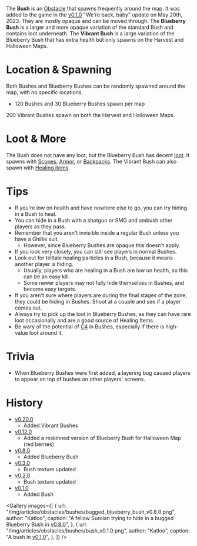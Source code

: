 The **Bush** is an [Obstacle](/obstacles) that spawns frequently around the map. It was added to the game in the [v0.1.0](https://github.com/HasangerGames/suroi/releases/tag/v0.1.0) "We're back, baby" update on May 20th, 2023. They are mostly opaque and can be moved through. The **Blueberry Bush** is a larger and more opaque variation of the standard Bush and contains loot underneath. The **Vibrant Bush** is a large variation of the Blueberry Bush that has extra health but only spawns on the Harvest and Halloween Maps.

# Location & Spawning

Both Bushes and Blueberry Bushes can be randomly spawned around the map, with no specific locations.

- 120 Bushes and 30 Blueberry Bushes spawn per map

200 Vibrant Bushes spawn on both the Harvest and Halloween Maps.

# Loot & More

The Bush does not have any loot, but the Blueberry Bush has decent [loot](/loot#blueberry_bush). It spawns with [Scopes](/loot#scopes), [Armor](equipment/armor), or [Backpacks](equipment/backpacks). The Vibrant Bush can also spawn with [Healing items](/healing).

# Tips

- If you're low on health and have nowhere else to go, you can try hiding in a Bush to heal.
- You can hide in a Bush with a shotgun or SMG and ambush other players as they pass.
- Remember that you aren't invisible inside a regular Bush unless you have a Ghillie suit.
  - However, since Blueberry Bushes are opaque this doesn't apply.
- If you look very closely, you can still see players in normal Bushes.
- Look out for telltale healing particles in a Bush, because it means another player is hiding.
  - Usually, players who are healing in a Bush are low on health, so this can be an easy kill.
  - Some newer players may not fully hide themselves in Bushes, and become easy targets.
- If you aren't sure where players are during the final stages of the zone, they could be hiding in Bushes. Shoot at a couple and see if a player comes out.
- Always try to pick up the loot in Blueberry Bushes, as they can have rare loot occasionally and are a good source of Healing Items.
- Be wary of the potential of [C4](/weapons/throwables/c4) in Bushes, especially if there is high-value loot around it.

# Trivia

- When Blueberry Bushes were first added, a layering bug caused players to appear on top of bushes on other players' screens.

# History
- [v0.20.0](https://github.com/HasangerGames/suroi/releases/tag/v0.20.0)
  - Added Vibrant Bushes
- [v0.12.0](https://github.com/HasangerGames/suroi/releases/tag/v0.12.0)
  - Added a reskinned version of Blueberry Bush for Halloween Map (red berries)
- [v0.8.0](https://github.com/HasangerGames/suroi/releases/tag/v0.8.0)
  - Added Blueberry Bush
- [v0.3.0](https://github.com/HasangerGames/suroi/releases/tag/v0.3.0)
  - Bush texture updated
- [v0.2.0](https://github.com/HasangerGames/suroi/releases/tag/v0.2.0)
  - Bush texture updated
- [v0.1.0](https://github.com/HasangerGames/suroi/releases/tag/v0.1.0)
  - Added Bush

<Gallery
  images={[
    {
      url: "/img/articles/obstacles/bushes/bugged_blueberry_bush_v0.8.0.png",
      author: "Katloo",
      caption:
        "A fellow Suroian trying to hide in a bugged Blueberry Bush in <a href='https://github.com/HasangerGames/suroi/releases/tag/v0.8.0'>v0.8.0</a>",
    },
    {
      url: "/img/articles/obstacles/bushes/bush_v0.1.0.png",
      author: "Katloo",
      caption: "A bush in <a href='https://github.com/HasangerGames/suroi/releases/tag/v0.1.0'>v0.1.0</a>",
    },
  ]}
/>
